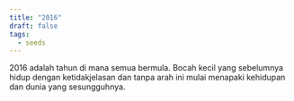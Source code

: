 ```yaml
---
title: "2016"
draft: false
tags:
  - seeds
---
```

 2016 adalah tahun di mana semua bermula. Bocah kecil yang sebelumnya hidup dengan ketidakjelasan dan tanpa arah ini mulai menapaki kehidupan dan dunia yang sesungguhnya.